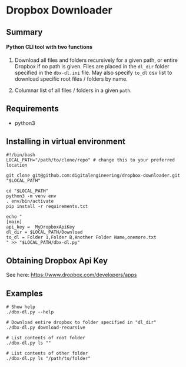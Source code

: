 # Dropbox Downloader

## Summary

#### Python CLI tool with two functions

1) Download all files and folders recursively for a given path, or entire 
   Dropbox if no path is given. Files are placed in the `dl_dir` folder
   specified in the `dbx-dl.ini` file. May also specify `to_dl` csv list to 
   download specific root files / folders by name.
   
2) Columnar list of all files / folders in a given `path`.

## Requirements

- python3

## Installing in virtual environment

    #!/bin/bash
    LOCAL_PATH="/path/to/clone/repo" # change this to your preferred location
    
    git clone git@github.com:digitalengineering/dropbox-downloader.git "$LOCAL_PATH"
    
    cd "$LOCAL_PATH" 
    python3 -m venv env
    . env/bin/activate
    pip install -r requirements.txt
    
    echo "
    [main]
    api_key =  MyDropboxApiKey
    dl_dir = $LOCAL_PATH/Download
    to_dl = Folder 1,Folder B,Another Folder Name,onemore.txt
    " >> "$LOCAL_PATH/dbx-dl.py"

## Obtaining Dropbox Api Key

See here: https://www.dropbox.com/developers/apps 

## Examples
    
    # Show help
    ./dbx-dl.py --help
    
    # Download entire dropbox to folder specified in "dl_dir"
    ./dbx-dl.py download-recursive
    
    # List contents of root folder 
    ./dbx-dl.py ls ""

    # List contents of other folder 
    ./dbx-dl.py ls "/path/to/folder"
